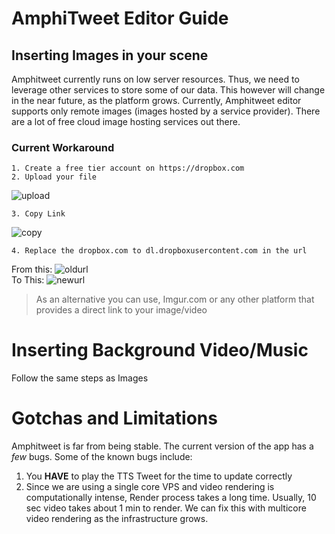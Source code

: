 # AmphiTweet Editor Guide

## Inserting Images in your scene
Amphitweet currently runs on low server resources. Thus, we need to leverage other services to store some of our data. This however will change in the near future, as the platform grows.
Currently, Amphitweet editor supports only remote images (images hosted by a service provider). 
There are a lot of free cloud image hosting services out there.

### Current Workaround
    1. Create a free tier account on https://dropbox.com
    2. Upload your file
![upload](https://i.imgur.com/4CHyBjA.png)

    3. Copy Link
![copy](https://i.imgur.com/NFoOkkL.png)

    4. Replace the dropbox.com to dl.dropboxusercontent.com in the url
From this:
![oldurl](https://i.imgur.com/cSlGPvh.png)
<br>
To This:
![newurl](https://i.imgur.com/zbdGo1o.png)


> As an alternative you can use, Imgur.com or any other platform that provides a direct link to your image/video



# Inserting Background Video/Music

Follow the same steps as Images


# Gotchas and Limitations
Amphitweet is far from being stable. The current version of the app has a *few* bugs. Some of the known bugs include:
1. You **HAVE** to play the TTS Tweet for the time to update correctly
2. Since we are using a single core VPS and video rendering is computationally intense, Render process takes a long time. Usually, 10 sec video takes about 1 min to render. We can fix this with multicore video rendering as the infrastructure grows.